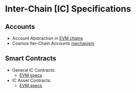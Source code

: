 # Inter-Chain [IC] Specifications

## Accounts

- Account Abstraction in [EVM chains](AbstractAccounts.md)
- Cosmos Iter-Chain Accounts [mechanism](InterChainAccounts.md)

## Smart Contracts

- General IC Contracts:
  - [EVM specs](IC-Contracts.md)
- IC Asset Contracts:
  - [EVM specs](IC-Assets.md)
